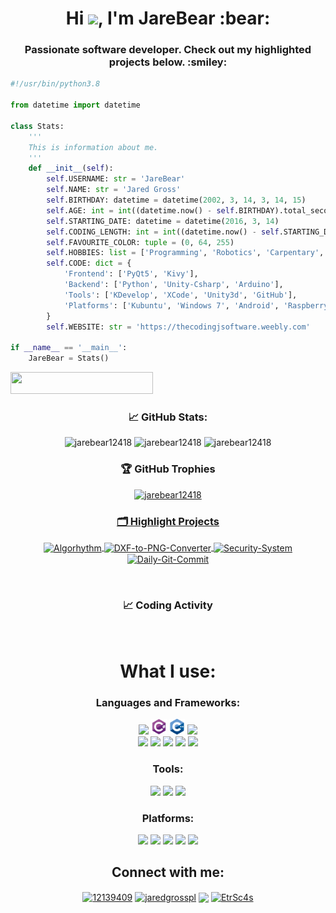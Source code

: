 <h1 align="center">Hi <img src="https://github.com/blackcater/blackcater/raw/master/images/Hi.gif" height="32" />, I'm JareBear :bear: </h1>
<h3 align="center">Passionate software developer. Check out my highlighted projects below. :smiley: </h3>

```python
#!/usr/bin/python3.8

from datetime import datetime

class Stats:
    '''
    This is information about me.
    '''
    def __init__(self):
        self.USERNAME: str = 'JareBear'
        self.NAME: str = 'Jared Gross'
        self.BIRTHDAY: datetime = datetime(2002, 3, 14, 3, 14, 15)
        self.AGE: int = int((datetime.now() - self.BIRTHDAY).total_seconds()*0.00000003168809)
        self.STARTING_DATE: datetime = datetime(2016, 3, 14)
        self.CODING_LENGTH: int = int((datetime.now() - self.STARTING_DATE).total_seconds()*0.00000003168809)
        self.FAVOURITE_COLOR: tuple = (0, 64, 255)
        self.HOBBIES: list = ['Programming', 'Robotics', 'Carpentary', 'Knife Throwing', 'Archery', 'Trapping']
        self.CODE: dict = {
            'Frontend': ['PyQt5', 'Kivy'],
            'Backend': ['Python', 'Unity-Csharp', 'Arduino'],
            'Tools': ['KDevelop', 'XCode', 'Unity3d', 'GitHub'],
            'Platforms': ['Kubuntu', 'Windows 7', 'Android', 'Raspberry pi', 'Apple']
        }
        self.WEBSITE: str = 'https://thecodingjsoftware.weebly.com'

if __name__ == '__main__':
    JareBear = Stats()
```
<img src="https://gitwar.herokuapp.com/badge?username=jarebear12418&style=for-the-badge&color=blue" width="228" height="35" >

<br />

<h3 align="center"> &#x1f4c8; GitHub Stats: </h3>
<p align="center">
<img src="https://github-readme-stats.vercel.app/api?username=jarebear12418&theme=gruvbox&show_icons=true" alt="jarebear12418" width="350" height="140"/>
<img src="https://github-readme-stats.vercel.app/api/top-langs?username=jarebear12418&theme=gruvbox&layout=compact" alt="jarebear12418" width="350" height="140"/>
<img src="https://github-readme-streak-stats.herokuapp.com/?user=jarebear12418&theme=gruvbox" alt="jarebear12418" width="350" height="140"/>
</p>

<h3 align="center"> 🏆 GitHub Trophies </h3>
<p align="center">
<a href="https://github.com/ryo-ma/github-profile-trophy"><img src="https://github-profile-trophy.vercel.app/?username=jarebear12418&theme=gruvbox&no-bg=false&margin-w=15&margin-h=15&row=2&column=3&no-frame=false&rank=SECRET,SSS,SS,S,AAA,AA,A,B,C,UNKNOWN" alt="jarebear12418" />
</p>

<h3 align="center"> 🗂️ Highlight Projects  </h3>
<p align="center">
<a href="https://github.com/JareBear12418/Algorhythm">
  <img align="center" src="https://github-readme-stats.vercel.app/api/pin/?username=jarebear12418&repo=Algorhythm&theme=gruvbox" alt="Algorhythm" />
</a>
<a href="https://github.com/JareBear12418/DXF-to-PNG-Converter">
  <img align="center" src="https://github-readme-stats.vercel.app/api/pin/?username=jarebear12418&repo=DXF-to-PNG-Converter&theme=gruvbox" alt="DXF-to-PNG-Converter" />
</a>
<a href="https://github.com/JareBear12418/Security-System">
  <img align="center" src="https://github-readme-stats.vercel.app/api/pin/?username=jarebear12418&repo=Security-System&theme=gruvbox" alt="Security-System" />
</a>
<a href="https://github.com/JareBear12418/Daily-Git-Commit">
  <img align="center" src="https://github-readme-stats.vercel.app/api/pin/?username=jarebear12418&repo=Daily-Git-Commit&theme=gruvbox" alt="Daily-Git-Commit" />
</a>
</p>

<br />

<h3 align="center"> &#x1f4c8; Coding Activity </h3>
<p align="center
<img src="https://github.com/jarebear12418/jarebear12418/blob/main/images/stat.svg" alt="JareBear WakaTime Activity"/>
</p>

<br />

<h1 align="center">What I use:</h1>
<h3 align="center">Languages and Frameworks:</h3>
<p align="center">
<code><img width="10%" src="https://www.vectorlogo.zone/logos/python/python-ar21.svg"></code>
<code><img width="5%" src="https://raw.githubusercontent.com/devicons/devicon/master/icons/csharp/csharp-original.svg"></code>
<code><img width="5%" src="https://raw.githubusercontent.com/devicons/devicon/master/icons/cplusplus/cplusplus-original.svg"></code>
<code><img width="10%" src="https://www.vectorlogo.zone/logos/arduino/arduino-ar21.svg"></code>
<br />
<code><img width="10%" src="https://www.vectorlogo.zone/logos/opencv/opencv-ar21.svg"></code>
<code><img width="17%" src="https://matplotlib.org/3.1.0/_images/sphx_glr_logos2_003.png"></code>
<code><img width="10%" src="https://www.vectorlogo.zone/logos/numpy/numpy-ar21.svg"></code>
<code><img width="5%" src="https://cdn.icon-icons.com/icons2/2107/PNG/512/file_type_kivy_icon_130489.png"></code>
<code><img width="5%" src="https://www.vectorlogo.zone/logos/qtio/qtio-icon.svg"></code>

</p>
<h3 align="center">Tools:</h3>
<p align="center">
<code><img width="10%" src="https://www.vectorlogo.zone/logos/visualstudio_code/visualstudio_code-ar21.svg"></code>
<code><img width="10%" src="https://www.vectorlogo.zone/logos/apple_xcode/apple_xcode-ar21.svg"></code>
<code><img width="10%" src="https://www.vectorlogo.zone/logos/unity3d/unity3d-ar21.svg"></code>
</p>

<h3 align="center">Platforms:</h3>
<p align="center">
<code><img width="15%" src="https://external-content.duckduckgo.com/iu/?u=https%3A%2F%2Fupload.wikimedia.org%2Fwikipedia%2Fcommons%2Fthumb%2F7%2F76%2FKubuntu_logo_and_wordmark.svg%2F1024px-Kubuntu_logo_and_wordmark.svg.png%3Fref%3Dschemecolor&f=1&nofb=1"></code>
<code><img width="8%" src="https://upload.wikimedia.org/wikipedia/commons/8/84/Unofficial_fan_made_Windows_7_logo_variant.svg"></code>
<code><img width="5%" src="https://cdn.iconscout.com/icon/free/png-512/raspberry-18-226046.png"></code>
<code><img width="10%" src="https://www.vectorlogo.zone/logos/android/android-ar21.svg"></code>
<code><img width="10%" src="https://www.vectorlogo.zone/logos/apple/apple-ar21.svg"></code>
</p>

<h2 align="center">Connect with me:</h2>
<p align="center">
<a href="https://stackoverflow.com/users/12139409" target="blank"><img align="center" src="https://www.vectorlogo.zone/logos/stackoverflow/stackoverflow-ar21.svg" alt="12139409" width="10%" /></a>
<a href="https://instagram.com/jaredgrosspl" target="blank"><img align="center" src="https://www.vectorlogo.zone/logos/instagram/instagram-ar21.svg" alt="jaredgrosspl" width="10%" /></a>
<a href="https://www.youtube.com/c/https://www.youtube.com/channel/ucjxehldgmg2ztol2euwjcdg" target="blank"><img align="center" src="https://www.vectorlogo.zone/logos/youtube/youtube-ar21.svg" width="10%" /></a>
<a href="https://discord.gg/EtrSc4s" target="blank"><img align="center" src="https://www.vectorlogo.zone/logos/discordapp/discordapp-ar21.svg" alt="EtrSc4s" width="10%" /></a>
</p>

